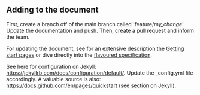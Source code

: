 ## Adding to the document

First, create a branch off of the main branch called 'feature/*my_change*'. Update the documentation and push. Then, create a pull request and inform the team.

For updating the document, see for an extensive description the [Getting start pages](https://docs.github.com/en/get-started/writing-on-github/getting-started-with-writing-and-formatting-on-github/quickstart-for-writing-on-github) or dive directly into the [flavoured specification](https://github.github.com/gfm/).

See here for configuration on Jekyll: https://jekyllrb.com/docs/configuration/default/. Update the _config.yml file accordingly. A valuable source is also: https://docs.github.com/en/pages/quickstart (see section on Jekyll).


